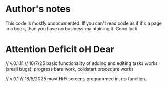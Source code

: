 # Author's notes

This code is mostly undocumented.
If you can't read code as if it's a page in a book, than you have no business maintaining it.
Good luck.




# Attention Deficit oH Dear


// v.0.1.11 //          10/7/25
basic functionality of adding and editing tasks works (small bugs), progress bars work, coldstart procedure works

// v.0.1   //           18/5/2025
most HiFi screens programmed in, no function.
